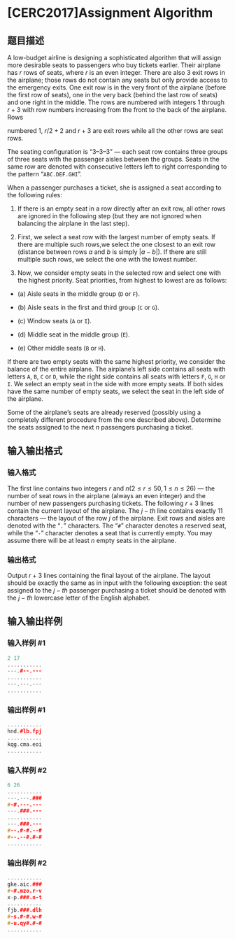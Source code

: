 # [CERC2017]Assignment Algorithm

## 题目描述

A low-budget airline is designing a sophisticated algorithm that will assign more desirable seats to passengers who buy tickets earlier. Their airplane has $r$ rows of seats, where $r$ is an even integer. There are also $3$ exit rows in the airplane; those rows do not contain any seats but only provide access to the emergency exits. One exit row is in the very front of the airplane (before the first row of seats), one in the very back (behind the last row of seats) and one right in the middle. The rows are numbered with integers $1$ through $r + 3$ with row numbers increasing from the front to the back of the airplane. Rows

numbered $1$, $r/2 + 2$ and $r + 3$ are exit rows while all the other rows are seat rows.

The seating configuration is “3–3–3” — each seat row contains three groups of three seats with the passenger aisles between the groups. Seats in the same row are denoted with consecutive letters left to right corresponding to the pattern “``ABC.DEF.GHI``”.

When a passenger purchases a ticket, she is assigned a seat according to the following rules:

1. If there is an empty seat in a row directly after an exit row, all other rows are ignored in the following step (but they are not ignored when balancing the airplane in the last step).

2. First, we select a seat row with the largest number of empty seats. If there are multiple such rows,we select the one closest to an exit row (distance between rows $a$ and $b$ is simply $|a − b|$). If there are still multiple such rows, we select the one with the lowest number.

3. Now, we consider empty seats in the selected row and select one with the highest priority. Seat priorities, from highest to lowest are as follows:

- (a) Aisle seats in the middle group (``D`` or ``F``).

- (b) Aisle seats in the first and third group (``C`` or ``G``).

- (c) Window seats (``A`` or ``I``).

- (d) Middle seat in the middle group (``E``).

- (e) Other middle seats (``B`` or ``H``).

If there are two empty seats with the same highest priority, we consider the balance of the entire airplane. The airplane’s left side contains all seats with letters ``A``, ``B``, ``C`` or ``D``, while the right side contains all seats with letters ``F``, ``G``, ``H`` or ``I``. We select an empty seat in the side with more empty seats. If both sides have the same number of empty seats, we select the seat in the left side of the airplane.

Some of the airplane’s seats are already reserved (possibly using a completely different procedure from the one described above). Determine the seats assigned to the next $n$ passengers purchasing a ticket.

## 输入输出格式

### 输入格式

The first line contains two integers $r$ and $n(2 \le r \le 50, 1 \le n \le 26)$ — the number of seat rows in the airplane (always an even integer) and the number of new passengers purchasing tickets. The following $r + 3$ lines contain the current layout of the airplane. The $j-th$ line contains exactly $11$ characters — the layout of the row $j$ of the airplane. Exit rows and aisles are denoted with the “``.``” characters. The “``#``” character denotes a reserved seat, while the “``-``” character denotes a seat that is currently empty. You may assume there will be at least $n$ empty seats in the airplane.

### 输出格式

Output $r + 3$ lines containing the final layout of the airplane. The layout should be exactly the same as in input with the following exception: the seat assigned to the $j-th$ passenger purchasing a ticket should be denoted with the $j-th$ lowercase letter of the English alphabet.

## 输入输出样例

### 输入样例 #1

```cpp
2 17
...........
---.#--.---
...........
---.---.---
...........

```
### 输出样例 #1

```cpp
...........
hnd.#lb.fpj
...........
kqg.cma.eoi
...........

```
### 输入样例 #2

```cpp
6 26
...........
---.---.###
#-#.---.---
---.###.---
...........
---.###.---
#--.#-#.--#
#--.--#.#-#
...........

```
### 输出样例 #2

```cpp
...........
gke.aic.###
#-#.mzo.r-v
x-p.###.n-t
...........
fjb.###.dlh
#-s.#-#.w-#
#-u.qy#.#-#
...........

```
